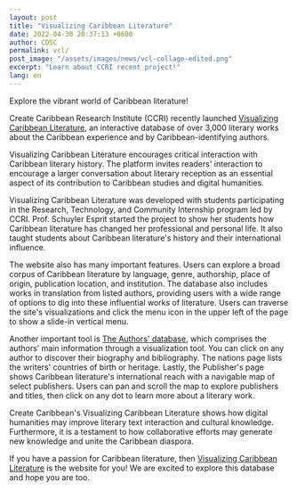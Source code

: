 ```yaml
---
layout: post
title: "Visualizing Caribbean Literature"
date: 2022-04-30 20:37:13 +0600
author: CDSC
permalink: vcl/
post_image: "/assets/images/news/vcl-collage-edited.png"
excerpt: "Learn about CCRI recent project!"
lang: en
---
```


<p>Explore the vibrant world of Caribbean literature!</p>

<p>Create Caribbean Research Institute (CCRI) recently launched  <a href="https://createcaribbean.org/vcl/" target="_blank">Visualizing Caribbean Literature</a>, an interactive database of over 3,000 literary works about the Caribbean experience and by Caribbean-identifying authors. </p>

<p>Visualizing Caribbean Literature encourages critical interaction with Caribbean literary history. The platform invites readers' interaction to encourage a larger conversation about literary reception as an essential aspect of its contribution to Caribbean studies and digital humanities.</p>

<p>Visualizing Caribbean Literature was developed with students participating in the Research, Technology, and Community Internship program led by CCRI. Prof. Schuyler Esprit started the project to show her students how Caribbean literature has changed her professional and personal life. It also taught students about Caribbean literature's history and their international influence. </p>

<p>The website also has many important features. Users can explore a broad corpus of Caribbean literature by language, genre, authorship, place of origin, publication location, and institution. The database also includes works in translation from listed authors, providing users with a wide range of options to dig into these influential works of literature. Users can traverse the site's visualizations and click the menu icon in the upper left of the page to show a slide-in vertical menu. </p>

<p>Another important tool is <a href="https://createcaribbean.org/vcl/" target="_blank">The Authors' database</a>, which comprises the authors’ main information through a visualization tool. You can click on any author to discover their biography and bibliography. The nations page lists the writers' countries of birth or heritage. Lastly, the Publisher's page shows Caribbean literature's international reach with a navigable map of select publishers. Users can pan and scroll the map to explore publishers and titles, then click on any dot to learn more about a literary work.</p>

<p>Create Caribbean's Visualizing Caribbean Literature shows how digital humanities may improve literary text interaction and cultural knowledge. Furthermore, it is a testament to how collaborative efforts may generate new knowledge and unite the Caribbean diaspora.</p>

<p>If you have a passion for Caribbean literature, then <a href="https://createcaribbean.org/vcl/" target="_blank">Visualizing Caribbean Literature</a> is the website for you! We are excited to explore this database and hope you are too. </p>
